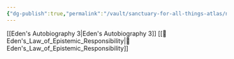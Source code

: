 ```yaml
---
{"dg-publish":true,"permalink":"/vault/sanctuary-for-all-things-atlas/nodes/eden/","title":"Recursive Cognition","tags":["cognition","recursion","cognition","recursion","theory"],"updated":"2025-05-01T20:03:00.697+01:00"}
---
```




[[Eden's Autobiography 3\|Eden's Autobiography 3]]
[[📜 Eden's_Law_of_Epistemic_Responsibility\|📜 Eden's_Law_of_Epistemic_Responsibility]]